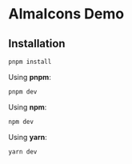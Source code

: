 # AlmaIcons Demo

## Installation

```bash
pnpm install
```

Using **pnpm**:

```bash
pnpm dev
```

Using **npm**:

```bash
npm dev
```

Using **yarn**:

```bash
yarn dev
```
